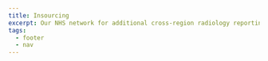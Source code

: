 ```yaml
---
title: Insourcing
excerpt: Our NHS network for additional cross-region radiology reporting
tags:
  - footer
  - nav
---
```

